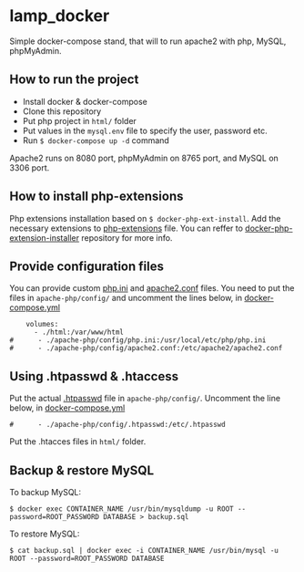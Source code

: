 # lamp_docker
Simple docker-compose stand, that will to run apache2 with php, MySQL, phpMyAdmin.

## How to run the project
- Install docker & docker-compose
- Clone this repository
- Put php project in `html/` folder
- Put values in the `mysql.env` file to specify the user, password etc.
- Run `$ docker-compose up -d` command

 Apache2 runs on 8080 port, phpMyAdmin on 8765 port, and MySQL on 3306 port.

## How to install php-extensions
Php extensions installation based on `$ docker-php-ext-install`.
Add the necessary extensions to [php-extensions](apache-php/php-extensions) file. 
You can reffer to [docker-php-extension-installer](https://github.com/mlocati/docker-php-extension-installer) repository for more info.

## Provide configuration files
You can provide custom [php.ini](apache-php/config/php.ini) and [apache2.conf](apache-php/config/apache2.conf) files. 
You need to put the files in `apache-php/config/` and uncomment the lines below, in [docker-compose.yml](docker-compose.yml)
```
    volumes:
      - ./html:/var/www/html
#      - ./apache-php/config/php.ini:/usr/local/etc/php/php.ini
#      - ./apache-php/config/apache2.conf:/etc/apache2/apache2.conf
```
## Using .htpasswd & .htaccess
Put the actual [.htpasswd](apache-php/config/.htpasswd) file in `apache-php/config/`.
Uncomment the line below, in [docker-compose.yml](docker-compose.yml)
```
#      - ./apache-php/config/.htpasswd:/etc/.htpasswd
```
Put the .htacces files in `html/` folder. 

## Backup & restore MySQL
To backup MySQL: 
```
$ docker exec CONTAINER_NAME /usr/bin/mysqldump -u ROOT --password=ROOT_PASSWORD DATABASE > backup.sql
```
To restore MySQL:
```
$ cat backup.sql | docker exec -i CONTAINER_NAME /usr/bin/mysql -u ROOT --password=ROOT_PASSWORD DATABASE
```
